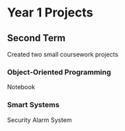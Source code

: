# Year 1 Projects

## Second Term

Created two small coursework projects

### Object-Oriented Programming
Notebook

### Smart Systems
Security Alarm System
